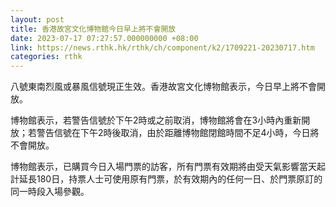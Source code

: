 ```yaml
---
layout: post
title: 香港故宮文化博物館今日早上將不會開放
date: 2023-07-17 07:27:57.000000000 +08:00
link: https://news.rthk.hk/rthk/ch/component/k2/1709221-20230717.htm
categories: rthk
---
```


八號東南烈風或暴風信號現正生效。香港故宮文化博物館表示，今日早上將不會開放。
 
博物館表示，若警告信號於下午2時或之前取消，博物館將會在3小時內重新開放；若警告信號在下午2時後取消，由於距離博物館閉館時間不足4小時，今日將不會開放。

博物館表示，已購買今日入場門票的訪客，所有門票有效期將由受天氣影響當天起計延長180日，持票人士可使用原有門票，於有效期內的任何一日、於門票原訂的同一時段入場參觀。
